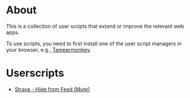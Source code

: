 # About

This is a collection of user scripts that extend or improve the relevant web apps.

To use scripts, you need to first install one of the user script managers in your browser, e.g., [Tampermonkey](https://www.tampermonkey.net/).

# Userscripts

* [Strava - Hide from Feed (Mute)](/strava-hide-from-feed/README.md)